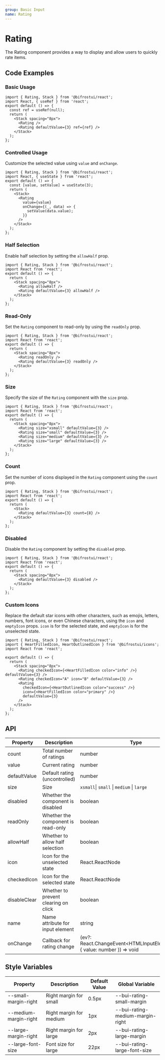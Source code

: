 ```yaml
---
group: Basic Input
name: Rating
---
```


# Rating

The Rating component provides a way to display and allow users to quickly rate items.

## Code Examples

### Basic Usage

```tsx
import { Rating, Stack } from '@bifrostui/react';
import React, { useRef } from 'react';
export default () => {
  const ref = useRef(null);
  return (
    <Stack spacing="8px">
      <Rating />
      <Rating defaultValue={3} ref={ref} />
    </Stack>
  );
};
```

### Controlled Usage

Customize the selected value using `value` and `onChange`.

```tsx
import { Rating, Stack } from '@bifrostui/react';
import React, { useState } from 'react';
export default () => {
  const [value, setValue] = useState(3);
  return (
    <Stack>
      <Rating
        value={value}
        onChange={(_, data) => {
          setValue(data.value);
        }}
      />
    </Stack>
  );
};
```

### Half Selection

Enable half selection by setting the `allowHalf` prop.

```tsx
import { Rating, Stack } from '@bifrostui/react';
import React from 'react';
export default () => {
  return (
    <Stack spacing="8px">
      <Rating allowHalf />
      <Rating defaultValue={3} allowHalf />
    </Stack>
  );
};
```

### Read-Only

Set the `Rating` component to read-only by using the `readOnly` prop.

```tsx
import { Rating, Stack } from '@bifrostui/react';
import React from 'react';
export default () => {
  return (
    <Stack spacing="8px">
      <Rating readOnly />
      <Rating defaultValue={3} readOnly />
    </Stack>
  );
};
```

### Size

Specify the size of the `Rating` component with the `size` prop.

```tsx
import { Rating, Stack } from '@bifrostui/react';
import React from 'react';
export default () => {
  return (
    <Stack spacing="8px">
      <Rating size="xsmall" defaultValue={3} />
      <Rating size="small" defaultValue={3} />
      <Rating size="medium" defaultValue={3} />
      <Rating size="large" defaultValue={3} />
    </Stack>
  );
};
```

### Count

Set the number of icons displayed in the `Rating` component using the `count` prop.

```tsx
import { Rating, Stack } from '@bifrostui/react';
import React from 'react';
export default () => {
  return (
    <Stack>
      <Rating defaultValue={3} count={8} />
    </Stack>
  );
};
```

### Disabled

Disable the `Rating` component by setting the `disabled` prop.

```tsx
import { Rating, Stack } from '@bifrostui/react';
import React from 'react';
export default () => {
  return (
    <Stack spacing="8px">
      <Rating defaultValue={3} disabled />
    </Stack>
  );
};
```

### Custom Icons

Replace the default star icons with other characters, such as emojis, letters, numbers, font icons, or even Chinese characters, using the `icon` and `emptyIcon` props. `icon` is for the selected state, and `emptyIcon` is for the unselected state.

```tsx
import { Rating, Stack } from '@bifrostui/react';
import { HeartFilledIcon, HeartOutlinedIcon } from '@bifrostui/icons';
import React from 'react';

export default () => {
  return (
    <Stack spacing="8px">
      <Rating checkedIcon={<HeartFilledIcon color="info" />} defaultValue={3} />
      <Rating checkedIcon="A" icon="B" defaultValue={3} />
      <Rating
        checkedIcon={<HeartOutlinedIcon color="success" />}
        icon={<HeartFilledIcon color="primary" />}
        defaultValue={3}
      />
    </Stack>
  );
};
```

## API

| Property     | Description                          | Type                                                                          | Default Value                           |
| ------------ | ------------------------------------ | ----------------------------------------------------------------------------- | --------------------------------------- |
| count        | Total number of ratings              | number                                                                        | 5                                       |
| value        | Current rating                       | number                                                                        | -                                       |
| defaultValue | Default rating (uncontrolled)        | number                                                                        | -                                       |
| size         | Size                                 | `xsmall`\| `small` \| `medium` \| `large`                                     | `medium`                                |
| disabled     | Whether the component is disabled    | boolean                                                                       | false                                   |
| readOnly     | Whether the component is read-only   | boolean                                                                       | false                                   |
| allowHalf    | Whether to allow half selection      | boolean                                                                       | false                                   |
| icon         | Icon for the unselected state        | React.ReactNode                                                               | <StarFilledIcon htmlColor="#ced1d6" \/> |
| checkedIcon  | Icon for the selected state          | React.ReactNode                                                               | <StarFilledIcon color="warning" \/>     |
| disableClear | Whether to prevent clearing on click | boolean                                                                       | false                                   |
| name         | Name attribute for input element     | string                                                                        | -                                       |
| onChange     | Callback for rating change           | (ev?: React.ChangeEvent<HTMLInputElement\>\,data?: { value: number }) => void | -                                       |

## Style Variables

| Property              | Description             | Default Value | Global Variable                  |
| --------------------- | ----------------------- | ------------- | -------------------------------- |
| --small-margin-right  | Right margin for small  | 0.5px         | --bui-rating-small-margin        |
| --medium-margin-right | Right margin for medium | 1px           | --bui-rating-medium-margin-right |
| --large-margin-right  | Right margin for large  | 2px           | --bui-rating-large-margin        |
| --large-font-size     | Font size for large     | 22px          | --bui-rating-large-font-size     |
